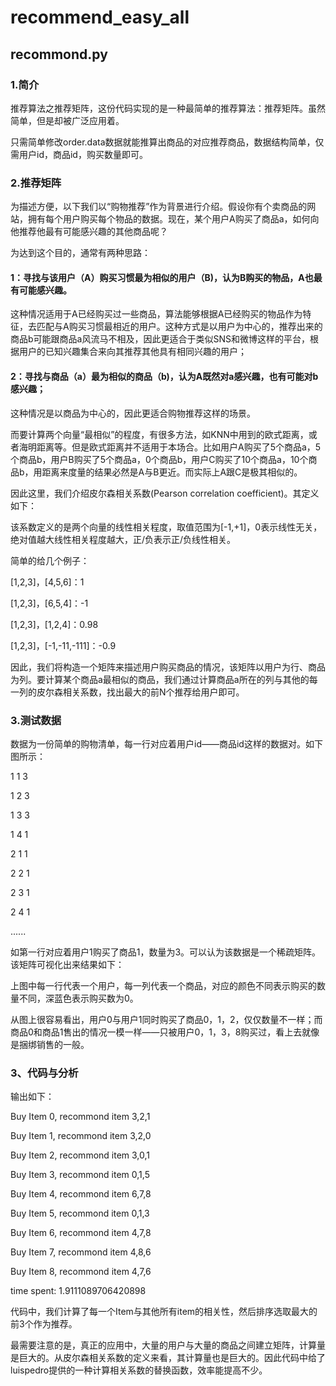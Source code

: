 # recommend_easy_all

## recommond.py

### 1.简介

推荐算法之推荐矩阵，这份代码实现的是一种最简单的推荐算法：推荐矩阵。虽然简单，但是却被广泛应用着。

只需简单修改order.data数据就能推算出商品的对应推荐商品，数据结构简单，仅需用户id，商品id，购买数量即可。

### 2.推荐矩阵

为描述方便，以下我们以“购物推荐”作为背景进行介绍。假设你有个卖商品的网站，拥有每个用户购买每个物品的数据。现在，某个用户A购买了商品a，如何向他推荐他最有可能感兴趣的其他商品呢？

为达到这个目的，通常有两种思路：

#### 1：寻找与该用户（A）购买习惯最为相似的用户（B)，认为B购买的物品，A也最有可能感兴趣。

这种情况适用于A已经购买过一些商品，算法能够根据A已经购买的物品作为特征，去匹配与A购买习惯最相近的用户。这种方式是以用户为中心的，推荐出来的商品b可能跟商品a风流马不相及，因此更适合于类似SNS和微博这样的平台，根据用户的已知兴趣集合来向其推荐其他具有相同兴趣的用户；

#### 2：寻找与商品（a）最为相似的商品（b)，认为A既然对a感兴趣，也有可能对b感兴趣；

这种情况是以商品为中心的，因此更适合购物推荐这样的场景。

 而要计算两个向量“最相似”的程度，有很多方法，如KNN中用到的欧式距离，或者海明距离等。但是欧式距离并不适用于本场合。比如用户A购买了5个商品a，5个商品b，用户B购买了5个商品a，0个商品b，用户C购买了10个商品a，10个商品b，用距离来度量的结果必然是A与B更近。而实际上A跟C是极其相似的。

因此这里，我们介绍皮尔森相关系数(Pearson correlation coefficient)。其定义如下：


该系数定义的是两个向量的线性相关程度，取值范围为[-1,+1]，0表示线性无关，绝对值越大线性相关程度越大，正/负表示正/负线性相关。

简单的给几个例子：

[1,2,3]，[4,5,6]：1

[1,2,3]，[6,5,4]：-1

[1,2,3]，[1,2,4]：0.98

[1,2,3]，[-1,-11,-111]：-0.9

因此，我们将构造一个矩阵来描述用户购买商品的情况，该矩阵以用户为行、商品为列。要计算某个商品a最相似的商品，我们通过计算商品a所在的列与其他的每一列的皮尔森相关系数，找出最大的前N个推荐给用户即可。

### 3.测试数据

数据为一份简单的购物清单，每一行对应着用户id——商品id这样的数据对。如下图所示：

1 1 3  

1 2 3  

1 3 3  

1 4 1  

2 1 1  

2 2 1  

2 3 1  

2 4 1  

......  

如第一行对应着用户1购买了商品1，数量为3。可以认为该数据是一个稀疏矩阵。该矩阵可视化出来结果如下：



上图中每一行代表一个用户，每一列代表一个商品，对应的颜色不同表示购买的数量不同，深蓝色表示购买数为0。

从图上很容易看出，用户0与用户1同时购买了商品0，1，2，仅仅数量不一样；而商品0和商品1售出的情况一模一样——只被用户0，1，3，8购买过，看上去就像是捆绑销售的一般。

### 3、代码与分析

输出如下：

Buy Item 0, recommond item 3,2,1 

Buy Item 1, recommond item 3,2,0 

Buy Item 2, recommond item 3,0,1 

Buy Item 3, recommond item 0,1,5 

Buy Item 4, recommond item 6,7,8 

Buy Item 5, recommond item 0,1,3 

Buy Item 6, recommond item 4,7,8 

Buy Item 7, recommond item 4,8,6 

Buy Item 8, recommond item 4,7,6 

time spent: 1.9111089706420898

代码中，我们计算了每一个Item与其他所有item的相关性，然后排序选取最大的前3个作为推荐。

最需要注意的是，真正的应用中，大量的用户与大量的商品之间建立矩阵，计算量是巨大的。从皮尔森相关系数的定义来看，其计算量也是巨大的。因此代码中给了luispedro提供的一种计算相关系数的替换函数，效率能提高不少。



